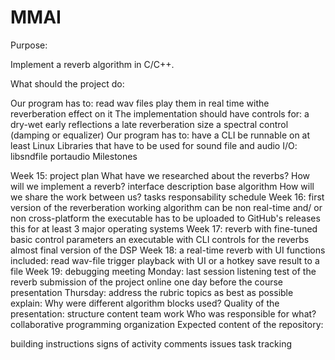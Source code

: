 # MMAI

Purpose:

Implement a reverb algorithm in C/C++.

What should the project do:

Our program has to:
read wav files
play them in real time withe reverberation effect on it
The implementation should have controls for:
a dry-wet
early reflections
a late reverberation size
a spectral control (damping or equalizer)
Our program has to:
have a CLI
be runnable on at least Linux
Libraries that have to be used for sound file and audio I/O:
libsndfile
portaudio
Milestones

Week 15: project plan
What have we researched about the reverbs?
How will we implement a reverb?
interface description
base algorithm
How will we share the work between us?
tasks
responsability
schedule
Week 16: first version of the reverberation
working algorithm
can be non real-time and/ or non cross-platform
the executable has to be uploaded to GitHub's releases
this for at least 3 major operating systems
Week 17: reverb with fine-tuned basic control parameters
an executable with CLI controls for the reverbs
almost final version of the DSP
Week 18: a real-time reverb with UI
functions included:
read wav-file
trigger playback with UI or a hotkey
save result to a file
Week 19: debugging meeting
Monday:
last session
listening test of the reverb
submission of the project online one day before the course presentation
Thursday:
address the rubric topics as best as possible
explain:
Why were different algorithm blocks used?
Quality of the presentation:
structure
content
team work
Who was responsible for what?
collaborative programming organization
Expected content of the repository:

building instructions
signs of activity
comments
issues
task tracking
